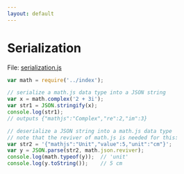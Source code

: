 ```yaml
---
layout: default
---
```


# Serialization

File: [serialization.js](serialization.js)

```js
var math = require('../index');

// serialize a math.js data type into a JSON string
var x = math.complex('2 + 3i');
var str1 = JSON.stringify(x);
console.log(str1);
// outputs {"mathjs":"Complex","re":2,"im":3}

// deserialize a JSON string into a math.js data type
// note that the reviver of math.js is needed for this:
var str2 = '{"mathjs":"Unit","value":5,"unit":"cm"}';
var y = JSON.parse(str2, math.json.reviver);
console.log(math.typeof(y));  // 'unit'
console.log(y.toString());    // 5 cm

```

<!-- Note: This file is automatically generated. Changes made in this file will be overridden. -->

